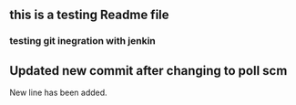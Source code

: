 ## this is a testing Readme file
### testing git inegration with jenkin
## Updated new commit after changing to poll scm
New line has been added.
